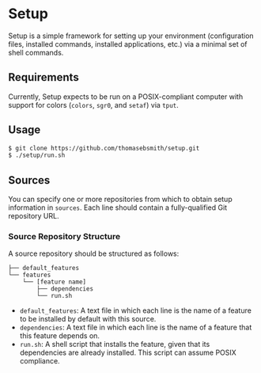 # Setup
Setup is a simple framework for setting up your environment (configuration
files, installed commands, installed applications, etc.) via a minimal set of
shell commands.

## Requirements
Currently, Setup expects to be run on a POSIX-compliant computer with support
for colors (`colors`, `sgr0`, and `setaf`) via `tput`.

## Usage
```sh
$ git clone https://github.com/thomasebsmith/setup.git
$ ./setup/run.sh
```

## Sources
You can specify one or more repositories from which to obtain setup information
in `sources`. Each line should contain a fully-qualified Git repository URL.

### Source Repository Structure
A source repository should be structured as follows:
```
├── default_features
└── features
    └── [feature name]
        ├── dependencies
        └── run.sh
```

- `default_features`: A text file in which each line is the name of a feature
  to be installed by default with this source.
- `dependencies`: A text file in which each line is the name of a feature that
  this feature depends on.
- `run.sh`: A shell script that installs the feature, given that its
  dependencies are already installed. This script can assume POSIX compliance.
